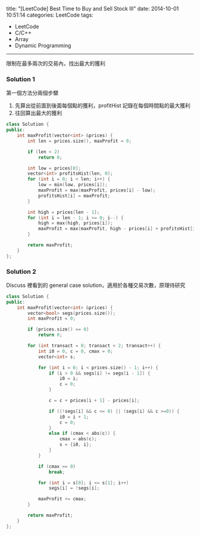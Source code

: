 title: "[LeetCode] Best Time to Buy and Sell Stock III"
date: 2014-10-01 10:51:14
categories: LeetCode
tags:
- LeetCode
- C/C++
- Array
- Dynamic Programming
---
限制在最多兩次的交易內，找出最大的獲利

<!-- more -->

### Solution 1

第一個方法分兩個步驟

1. 先算出從前面到後面每個點的獲利，profitHist 記錄在每個時間點的最大獲利
2. 往回算出最大的獲利

``` c++
class Solution {
public:
    int maxProfit(vector<int> &prices) {
        int len = prices.size(), maxProfit = 0;

        if (len < 2)
            return 0;

        int low = prices[0];
        vector<int> profitsHist(len, 0);
        for (int i = 0; i < len; i++) {
            low = min(low, prices[i]);
            maxProfit = max(maxProfit, prices[i] - low);
            profitsHist[i] = maxProfit;
        }

        int high = prices[len - 1];
        for (int i = len - 1; i >= 0; i--) {
            high = max(high, prices[i]);
            maxProfit = max(maxProfit, high - prices[i] + profitsHist[i]);
        }

        return maxProfit;
    }
};
```

### Solution 2

Discuss 裡看到的 general case solution，適用於各種交易次數，原理待研究

``` c++
class Solution {
public:
    int maxProfit(vector<int> &prices) {
        vector<bool> segs(prices.size());
        int maxProfit = 0;

        if (prices.size() == 0)
            return 0;

        for (int transact = 0; transact < 2; transact++) {
            int i0 = 0, c = 0, cmax = 0;
            vector<int> s;

            for (int i = 0; i < prices.size() - 1; i++) {
                if (i > 0 && segs[i] != segs[i - 1]) {
                    i0 = i;
                    c = 0;
                }

                c = c + prices[i + 1] - prices[i];

                if ((!segs[i] && c <= 0) || (segs[i] && c >=0)) {
                    i0 = i + 1;
                    c = 0;
                }
                else if (cmax < abs(c)) {
                    cmax = abs(c);
                    s = {i0, i};
                }
            }

            if (cmax == 0)
                break;

            for (int i = s[0]; i <= s[1]; i++)
                segs[i] = !segs[i];

            maxProfit += cmax;
        }

        return maxProfit;
    }
};
```
